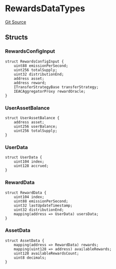 # RewardsDataTypes
[Git Source](https://github.com/Level-Money/contracts/blob/8e1575e7e26fdc58ac15be6578d36ba7aa02390c/src/v1/interfaces/aave/RewardsDataTypes.sol)


## Structs
### RewardsConfigInput

```solidity
struct RewardsConfigInput {
    uint88 emissionPerSecond;
    uint256 totalSupply;
    uint32 distributionEnd;
    address asset;
    address reward;
    ITransferStrategyBase transferStrategy;
    IEACAggregatorProxy rewardOracle;
}
```

### UserAssetBalance

```solidity
struct UserAssetBalance {
    address asset;
    uint256 userBalance;
    uint256 totalSupply;
}
```

### UserData

```solidity
struct UserData {
    uint104 index;
    uint128 accrued;
}
```

### RewardData

```solidity
struct RewardData {
    uint104 index;
    uint88 emissionPerSecond;
    uint32 lastUpdateTimestamp;
    uint32 distributionEnd;
    mapping(address => UserData) usersData;
}
```

### AssetData

```solidity
struct AssetData {
    mapping(address => RewardData) rewards;
    mapping(uint128 => address) availableRewards;
    uint128 availableRewardsCount;
    uint8 decimals;
}
```

